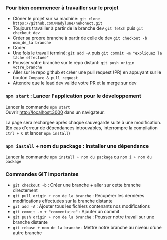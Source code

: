 ### Pour bien commencer à travailler sur le projet
- Clôner le projet sur sa machine: `git clone https://github.com/Madylune/nekonect.git`
- Toujours travailler à partir de la branche dev `git fetch` puis `git checkout dev`
- Créer sa propre branche à partir de celle de dev `git checkout -b nom_de_la branche`
- Coder
- Une fois le travail terminé: `git add -A` puis `git commit -m "expliquez la tâche effectuée"`
- Pousser votre branche sur le repo distant: `git push origin votre_branche`
- Aller sur le repo github et créer une pull request (PR) en appuyant sur le bouton `Compare & pull request`
- Attendre que le lead dev valide votre PR et la merge sur dev

### `npm start` : Lancer l'application pour le développement

Lancer la commande `npm start`<br>
Ouvrir [http://localhost:3000](http://localhost:3000) dans un navigateur.

La page sera rechargée après chaque sauvegarde suite à une modification.
(En cas d'erreur de dépendances introuvables, interrompre la compilation `ctrl + C` et lancer `npm install`)

### `npm install` + nom du package : Installer une dépendance

Lancer la commande `npm install + npm du package` ou `npm i + nom du package`<br>

### Commandes GIT importantes
- `git checkout -b` : Créer une branche + aller sur cette branche directement
- `git pull origin + nom de la branche` : Récupérer les dernières modifications effectuées sur la branche distante
- `git add -A` : Ajouter tous les fichiers contenants nos modifications
- `git commit -m + "commentaire"` : Ajouter un commit
- `git push origin + nom de la branche` : Pousser notre travail sur une branche distante
- `git rebase + nom de la branche` : Mettre notre branche au niveau d'une autre branche
